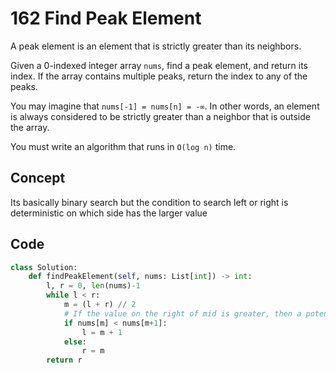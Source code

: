 # 162 Find Peak Element

A peak element is an element that is strictly greater than its neighbors.

Given a 0-indexed integer array `nums`, find a peak element, and return its index. If the array contains multiple peaks, return the index to any of the peaks.

You may imagine that `nums[-1] = nums[n] = -∞`. In other words, an element is always considered to be strictly greater than a neighbor that is outside the array.

You must write an algorithm that runs in `O(log n)` time.

## Concept

Its basically binary search but the condition to search left or right is deterministic on which side has the larger value

## Code

```python
class Solution:
    def findPeakElement(self, nums: List[int]) -> int:
        l, r = 0, len(nums)-1
        while l < r:
            m = (l + r) // 2
            # If the value on the right of mid is greater, then a potential peak is on the right side of the array thus we shift the left pointer otherwise we shift the right
            if nums[m] < nums[m+1]:
                l = m + 1
            else:
                r = m
        return r
```
